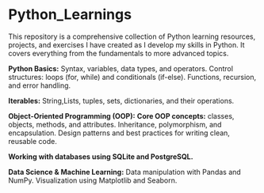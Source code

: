 # Python_Learnings
This repository is a comprehensive collection of Python learning resources, projects, and exercises I have created as I develop my skills in Python. It covers everything from the fundamentals to more advanced topics.

**Python Basics:**
  Syntax, variables, data types, and operators.
  Control structures: loops (for, while) and conditionals (if-else).
  Functions, recursion, and error handling.

**Iterables:**
  String,Lists, tuples, sets, dictionaries, and their operations.

**Object-Oriented Programming (OOP):**
  **Core OOP concepts:** classes, objects, methods, and attributes.
    Inheritance, polymorphism, and encapsulation.
    Design patterns and best practices for writing clean, reusable code.

**Working with databases using SQLite and PostgreSQL.**

**Data Science & Machine Learning:**
  Data manipulation with Pandas and NumPy.
  Visualization using Matplotlib and Seaborn.
